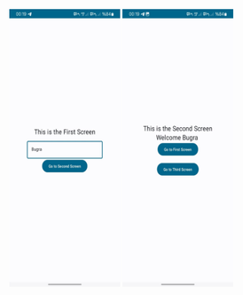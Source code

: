 

<img src="https://github.com/Bugrakaraahmetoglu/NavController-passing-variables-compose/blob/main/first_screen.jpg" width="200" height="500">
<img src="https://github.com/Bugrakaraahmetoglu/NavController-passing-variables-compose/blob/main/second_screen.jpg" width="200" height="500">
